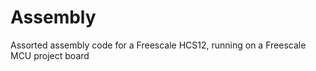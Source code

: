 Assembly
========

Assorted assembly code for a Freescale HCS12, running on a Freescale MCU project board
